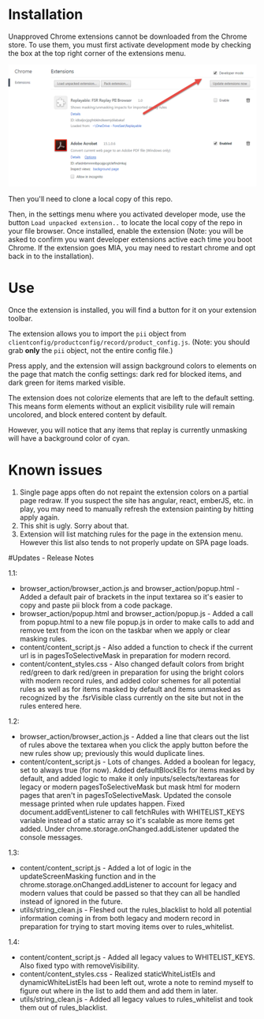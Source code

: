 # Installation 

Unapproved Chrome extensions cannot be downloaded from the Chrome store.  To use them, you must first activate development mode by checking the box at the top right corner of the extensions menu.

![Activate development mode](/ReadmeImages/devMode.png)

Then you'll need to clone a local copy of this repo.

Then, in the settings menu where you activated developer mode, use the button `Load unpacked extension..` to locate the local copy of the repo in your file browser.  Once installed, enable the extension (Note: you will be asked to confirm you want developer extensions active each time you boot Chrome.  If the extension goes MIA, you may need to restart chrome and opt back in to the installation).

# Use

Once the extension is installed, you will find a button for it on your extension toolbar.

The extension allows you to import the `pii` object from `clientconfig/productconfig/record/product_config.js`.  (Note: you should grab **only** the `pii` object, not the entire config file.)

Press apply, and the extension will assign background colors to elements on the page that match the config settings: dark red for blocked items, and dark green for items marked visible.

The extension does not colorize elements that are left to the default setting.  This means form elements without an explicit visibility rule will remain uncolored, and block entered content by default.

However, you will notice that any items that replay is currently unmasking will have a background color of cyan.

# Known issues

1. Single page apps often do not repaint the extension colors on a partial page redraw.  If you suspect the site has angular, react, emberJS, etc. in play, you may need to manually refresh the extension painting by hitting apply again.
2. This shit is ugly.  Sorry about that.
3. Extension will list matching rules for the page in the extension menu.  However this list also tends to not properly update on SPA page loads.

#Updates - Release Notes

1.1:
- browser_action/browser_action.js and browser_action/popup.html -
Added a default pair of brackets in the input textarea so it's easier to copy and paste pii block from a code package.
- browser_action/popup.html and browser_action/popup.js -
Added a call from popup.html to a new file popup.js in order to make calls to add and remove text from the icon on the taskbar when we apply or clear masking rules.
- content/content_script.js -
Also added a function to check if the current url is in pagesToSelectiveMask in preparation for modern record.
- content/content_styles.css -
Also changed default colors from bright red/green to dark red/green in preparation for using the bright colors with modern record rules, and added color schemes for all potential rules as well as for items masked by default and items unmasked as recognized by the .fsrVisible class currently on the site but not in the rules entered here.

1.2:
- browser_action/browser_action.js -
Added a line that clears out the list of rules above the textarea when you click the apply button before the new rules show up; previously this would duplicate lines.
- content/content_script.js -
Lots of changes. Added a boolean for legacy, set to always true (for now). Added defaultBlockEls for items masked by default, and added logic to make it only inputs/selects/textareas for legacy or modern pagesToSelectiveMask but mask html for modern pages that aren't in pagesToSelectiveMask. Updated the console message printed when rule updates happen. Fixed document.addEventListener to call fetchRules with WHITELIST_KEYS variable instead of a static array so it's scalable as more items get added. Under chrome.storage.onChanged.addListener updated the console messages.

1.3:
- content/content_script.js -
Added a lot of logic in the updateScreenMasking function and in the chrome.storage.onChanged.addListener to account for legacy and modern values that could be passed so that they can all be handled instead of ignored in the future.
- utils/string_clean.js -
Fleshed out the rules_blacklist to hold all potential information coming in from both legacy and modern record in preparation for trying to start moving items over to rules_whitelist.

1.4:
- content/content_script.js -
Added all legacy values to WHITELIST_KEYS. Also fixed typo with removeVisibility.
- content/content_styles.css -
Realized staticWhiteListEls and dynamicWhiteListEls had been left out, wrote a note to remind myself to figure out where in the list to add them and add them in later.
- utils/string_clean.js -
Added all legacy values to rules_whitelist and took them out of rules_blacklist.